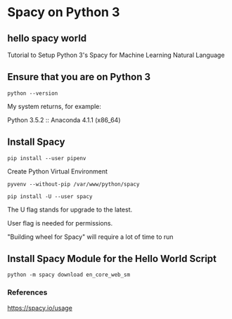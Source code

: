 # Spacy on Python 3
## hello spacy world

Tutorial to Setup Python 3's Spacy for Machine Learning Natural Language

## Ensure that you are on Python 3

```python --version```

My system returns, for example:

Python 3.5.2 :: Anaconda 4.1.1 (x86_64)

## Install Spacy

```pip install --user pipenv```

Create Python Virtual Environment

```pyvenv --without-pip /var/www/python/spacy```

```pip install -U --user spacy```

The U flag stands for upgrade to the latest.

User flag is needed for permissions.

"Building wheel for Spacy" will require a lot of time to run

## Install Spacy Module for the Hello World Script

```python -m spacy download en_core_web_sm```

### References

https://spacy.io/usage
